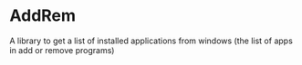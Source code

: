 # AddRem
A library to get a list of installed applications from windows  (the list of apps in add or remove programs)
